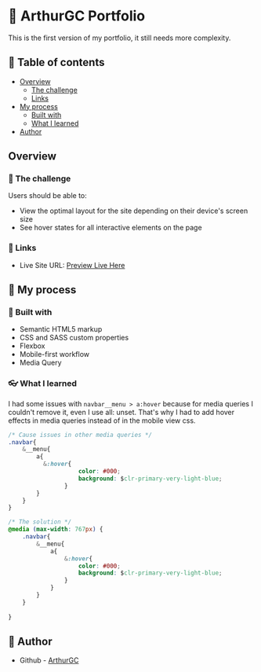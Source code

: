 # :large_blue_diamond: ArthurGC Portfolio

This is the first version of my portfolio, it still needs more complexity.

## :blue_book: Table of contents

- [Overview](#overview)
  - [The challenge](#the-challenge)
  - [Links](#links)
- [My process](#my-process)
  - [Built with](#built-with)
  - [What I learned](#what-i-learned)
- [Author](#author)

## Overview

### :muscle: The challenge

Users should be able to:

- View the optimal layout for the site depending on their device's screen size
- See hover states for all interactive elements on the page

### :link: Links

- Live Site URL: [Preview Live Here](https://arthurgc.github.io/portfolio/)

## :page_with_curl: My process

### :hammer: Built with

- Semantic HTML5 markup
- CSS and SASS custom properties
- Flexbox
- Mobile-first workflow
- Media Query

### :eyeglasses: What I learned

I had some issues with `navbar__menu > a:hover` because for media queries I couldn't remove it, even I use all: unset. That's why I had to add hover effects in media queries instead of in the mobile view css.

```css
/* Cause issues in other media queries */
.navbar{
    &__menu{
        a{
          &:hover{
                    color: #000;
                    background: $clr-primary-very-light-blue;
                }
        }
    }
}
```
```css
/* The solution */
@media (max-width: 767px) {
    .navbar{
        &__menu{
            a{
                &:hover{
                    color: #000;
                    background: $clr-primary-very-light-blue;
                }
            }
        }
    }
    
}
```

## :bust_in_silhouette: Author

- Github - [ArthurGC](https://github.com/ArthurGC)
